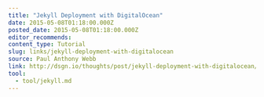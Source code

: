 ```yaml
---
title: "Jekyll Deployment with DigitalOcean"
date: 2015-05-08T01:18:00.000Z
posted_date: 2015-05-08T01:18:00.000Z
editor_recommends:
content_type: Tutorial
slug: links/jekyll-deployment-with-digitalocean
source: Paul Anthony Webb
link: http://dsgn.io/thoughts/post/jekyll-deployment-with-digitalocean/
tool:
  - tool/jekyll.md
---
```





